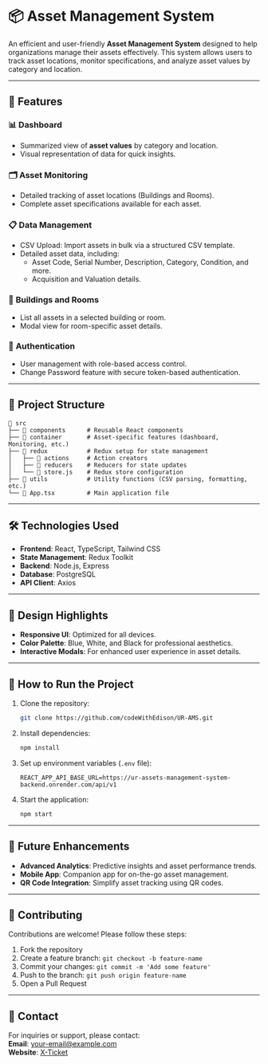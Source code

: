 
# 📦 Asset Management System

An efficient and user-friendly **Asset Management System** designed to help organizations manage their assets effectively. This system allows users to track asset locations, monitor specifications, and analyze asset values by category and location.  

---

## 🚀 Features

### 📊 **Dashboard**  
- Summarized view of **asset values** by category and location.  
- Visual representation of data for quick insights.  

### 🗂️ **Asset Monitoring**  
- Detailed tracking of asset locations (Buildings and Rooms).  
- Complete asset specifications available for each asset.  

### 📋 **Data Management**  
- CSV Upload: Import assets in bulk via a structured CSV template.  
- Detailed asset data, including:  
  - Asset Code, Serial Number, Description, Category, Condition, and more.  
  - Acquisition and Valuation details.  

### 🏢 **Buildings and Rooms**  
- List all assets in a selected building or room.  
- Modal view for room-specific asset details.  

### 🔐 **Authentication**  
- User management with role-based access control.  
- Change Password feature with secure token-based authentication.  

---

## 📂 **Project Structure**

```
📁 src
├── 📁 components      # Reusable React components
├── 📁 container       # Asset-specific features (dashboard, Monitoring, etc.)
├── 📁 redux           # Redux setup for state management
│   ├── 📄 actions     # Action creators
│   ├── 📄 reducers    # Reducers for state updates
│   └── 📄 store.js    # Redux store configuration
├── 📁 utils           # Utility functions (CSV parsing, formatting, etc.)
└── 📄 App.tsx         # Main application file
```

---

## 🛠️ **Technologies Used**

- **Frontend**: React, TypeScript, Tailwind CSS  
- **State Management**: Redux Toolkit  
- **Backend**: Node.js, Express  
- **Database**: PostgreSQL  
- **API Client**: Axios  

---


## 🎨 **Design Highlights**

- **Responsive UI**: Optimized for all devices.  
- **Color Palette**: Blue, White, and Black for professional aesthetics.  
- **Interactive Modals**: For enhanced user experience in asset details.  

---

## 💾 **How to Run the Project**

1. Clone the repository:  
   ```bash
   git clone https://github.com/codeWithEdison/UR-AMS.git
   ```
2. Install dependencies:  
   ```bash
   npm install
   ```
3. Set up environment variables (`.env` file):  
   ```env
   REACT_APP_API_BASE_URL=https://ur-assets-management-system-backend.onrender.com/api/v1
   ```
4. Start the application:  
   ```bash
   npm start
   ```

---

## 📅 **Future Enhancements**

- **Advanced Analytics**: Predictive insights and asset performance trends.  
- **Mobile App**: Companion app for on-the-go asset management.  
- **QR Code Integration**: Simplify asset tracking using QR codes.  

---

## 🤝 **Contributing**

Contributions are welcome! Please follow these steps:  
1. Fork the repository  
2. Create a feature branch: `git checkout -b feature-name`  
3. Commit your changes: `git commit -m 'Add some feature'`  
4. Push to the branch: `git push origin feature-name`  
5. Open a Pull Request  

---

## 📧 **Contact**

For inquiries or support, please contact:  
**Email**: [your-email@example.com](mailto:edsnkvn@gmail.com)  
**Website**: [X-Ticket](ur-ams.vercel.app)  
